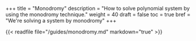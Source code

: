 +++
title = "Monodromy"
description = "How to solve polynomial system by using the monodromy technique."
weight = 40
draft = false
toc = true
bref = "We're solving a system by monodromy"
+++

{{< readfile file="/guides/monodromy.md" markdown="true" >}}
